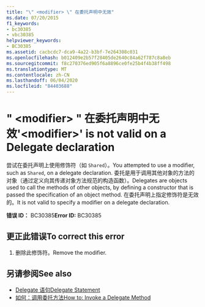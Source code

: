 ```yaml
---
title: "\" <modifier> \" 在委托声明中无效"
ms.date: 07/20/2015
f1_keywords:
- bc30385
- vbc30385
helpviewer_keywords:
- BC30385
ms.assetid: cacbcdc7-dca9-4a22-b3bf-7e264308c031
ms.openlocfilehash: b012409e2b57f28405de2640c84a62f787c8a8eb
ms.sourcegitcommit: f8c270376ed905f6a8896ce0fe25b4f4b38ff498
ms.translationtype: MT
ms.contentlocale: zh-CN
ms.lasthandoff: 06/04/2020
ms.locfileid: "84403688"
---
```

# <a name="modifier-is-not-valid-on-a-delegate-declaration"></a><span data-ttu-id="d3f70-102">" \<modifier> " 在委托声明中无效</span><span class="sxs-lookup"><span data-stu-id="d3f70-102">'\<modifier>' is not valid on a Delegate declaration</span></span>
<span data-ttu-id="d3f70-103">尝试在委托声明上使用修饰符（如 `Shared`）。</span><span class="sxs-lookup"><span data-stu-id="d3f70-103">You attempted to use a modifier, such as `Shared`, on a delegate declaration.</span></span> <span data-ttu-id="d3f70-104">委托是用于调用其他对象的方法的对象（通过定义向其传递对象方法规范的构造函数）。</span><span class="sxs-lookup"><span data-stu-id="d3f70-104">Delegates are objects used to call the methods of other objects, by defining a constructor that is passed the specification of an object method.</span></span> <span data-ttu-id="d3f70-105">在委托声明上指定修饰符是无效的。</span><span class="sxs-lookup"><span data-stu-id="d3f70-105">It is not valid to specify a modifier on a delegate declaration.</span></span>  
  
 <span data-ttu-id="d3f70-106">**错误 ID：** BC30385</span><span class="sxs-lookup"><span data-stu-id="d3f70-106">**Error ID:** BC30385</span></span>  
  
## <a name="to-correct-this-error"></a><span data-ttu-id="d3f70-107">更正此错误</span><span class="sxs-lookup"><span data-stu-id="d3f70-107">To correct this error</span></span>  
  
1. <span data-ttu-id="d3f70-108">删除此修饰符。</span><span class="sxs-lookup"><span data-stu-id="d3f70-108">Remove the modifier.</span></span>  
  
## <a name="see-also"></a><span data-ttu-id="d3f70-109">另请参阅</span><span class="sxs-lookup"><span data-stu-id="d3f70-109">See also</span></span>

- [<span data-ttu-id="d3f70-110">Delegate 语句</span><span class="sxs-lookup"><span data-stu-id="d3f70-110">Delegate Statement</span></span>](../language-reference/statements/delegate-statement.md)
- [<span data-ttu-id="d3f70-111">如何：调用委托方法</span><span class="sxs-lookup"><span data-stu-id="d3f70-111">How to: Invoke a Delegate Method</span></span>](../programming-guide/language-features/delegates/how-to-invoke-a-delegate-method.md)
